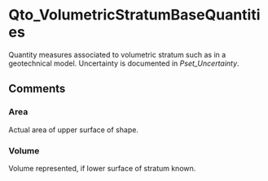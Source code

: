 # Qto_VolumetricStratumBaseQuantities

Quantity measures associated to volumetric stratum such as in a geotechnical model. Uncertainty is documented in _Pset_Uncertainty_.
<!-- end of short definition -->



## Comments

### Area

Actual area of upper surface of shape.

### Volume

Volume represented, if lower surface of stratum known.


